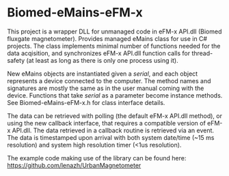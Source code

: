 # Biomed-eMains-eFM-x
This project is a wrapper DLL for unmanaged code in eFM-x API.dll (Biomed fluxgate magnetometer). Provides managed eMains class for use in C# projects. 
The class implements minimal number of functions needed for the data acqisition, and synchronizes eFM-x API.dll function calls for thread-safety (at least as long as there is only one process using it).

New eMains objects are instantiated given a _serial_, and each object represents a device connected to the computer. The method names and signatures are mostly the same as in the user manual coming with the device. Functions that take _serial_ as a parameter become instance methods. See Biomed-eMains-eFM-x.h for class interface details.

The data can be retrieved with polling (the default eFM-x API.dll method), or using the new callback interface, that requires a compatible version of eFM-x API.dll. The data retrieved in a callback routine is retrieved via an event. The data is timestamped upon arrival with both system date/time (~15 ms resolution) and system high resolution timer (<1us resolution).

The example code making use of the library can be found here: https://github.com/lenazh/UrbanMagnetometer
